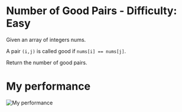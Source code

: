 # Number of Good Pairs - Difficulty: Easy

Given an array of integers nums.

A pair `(i,j)` is called good if `nums[i] == nums[j]`.

Return the number of good pairs.

# My performance

![My performance](https://raw.githubusercontent.com/itspedruu/leetcode-solutions/master/number-of-good-pairs/success_screenshot.png)